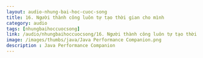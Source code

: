 ```yaml
---
layout: audio-nhung-bai-hoc-cuoc-song
title: 16. Người thành công luôn tự tạo thời gian cho mình 
category: audio
tags: [nhungbaihoccuocsong]
link: /audio/nhungbaihoccuocsong/16. Người thành công luôn tự tạo thời gian cho mình.mp3 
image: /images/thumbs/java/Java Performance Companion.png
description : Java Performance Companion 
---
```












